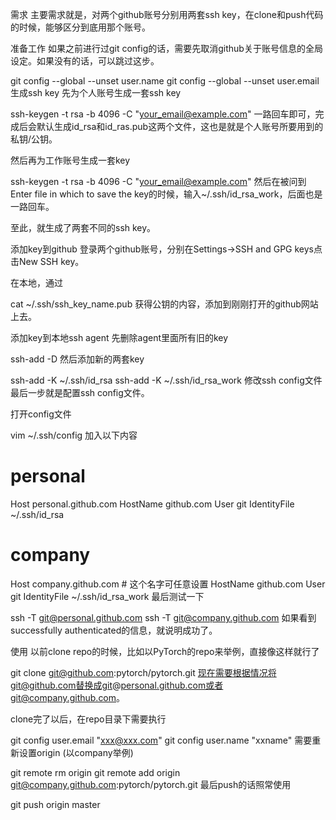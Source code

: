 需求
主要需求就是，对两个github账号分别用两套ssh key，在clone和push代码的时候，能够区分到底用那个账号。

准备工作
如果之前进行过git config的话，需要先取消github关于账号信息的全局设定。如果没有的话，可以跳过这步。

git config --global --unset user.name
git config --global --unset user.email
生成ssh key
先为个人账号生成一套ssh key

ssh-keygen -t rsa -b 4096 -C "your_email@example.com"
一路回车即可，完成后会默认生成id_rsa和id_ras.pub这两个文件，这也是就是个人账号所要用到的私钥/公钥。

然后再为工作账号生成一套key

ssh-keygen -t rsa -b 4096 -C "your_email@example.com"
然后在被问到Enter file in which to save the key的时候，输入~/.ssh/id_rsa_work，后面也是一路回车。

至此，就生成了两套不同的ssh key。

添加key到github
登录两个github账号，分别在Settings->SSH and GPG keys点击New SSH key。

在本地，通过

cat ~/.ssh/ssh_key_name.pub
获得公钥的内容，添加到刚刚打开的github网站上去。

添加key到本地ssh agent
先删除agent里面所有旧的key

ssh-add -D
然后添加新的两套key

ssh-add -K ~/.ssh/id_rsa
ssh-add -K ~/.ssh/id_rsa_work
修改ssh config文件
最后一步就是配置ssh config文件。

打开config文件

vim ~/.ssh/config
加入以下内容

# personal
Host personal.github.com
HostName github.com
User git
IdentityFile ~/.ssh/id_rsa

# company
Host company.github.com  # 这个名字可任意设置
HostName github.com
User git
IdentityFile ~/.ssh/id_rsa_work
最后测试一下

ssh -T git@personal.github.com
ssh -T git@company.github.com
如果看到successfully authenticated的信息，就说明成功了。

使用
以前clone repo的时候，比如以PyTorch的repo来举例，直接像这样就行了

git clone git@github.com:pytorch/pytorch.git
现在需要根据情况将git@github.com替换成git@personal.github.com或者git@company.github.com。

clone完了以后，在repo目录下需要执行

git config user.email "xxx@xxx.com"
git config user.name "xxname"
需要重新设置origin (以company举例)

git remote rm origin
git remote add origin git@company.github.com:pytorch/pytorch.git
最后push的话照常使用

git push origin master
